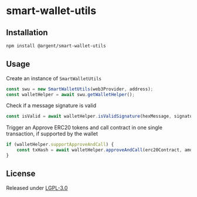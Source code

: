 # smart-wallet-utils

## Installation

```bash
npm install @argent/smart-wallet-utils
```

## Usage

Create an instance of `SmartWalletUtils`

```js
const swu = new SmartWalletUtils(web3Provider, address);
const walletHelper = await swu.getWalletHelper();
```

Check if a message signature is valid

```js
const isValid = await walletHelper.isValidSignature(hexMessage, signature);
```

Trigger an Approve ERC20 tokens and call contract in one single transaction, if supported by the wallet

```js
if (walletHelper.supportApproveAndCall) {
    const txHash = await walletHelper.approveAndCall(erc20Contract, amount, contract, data);
}
```

## License

Released under [LGPL-3.0](LICENSE)
